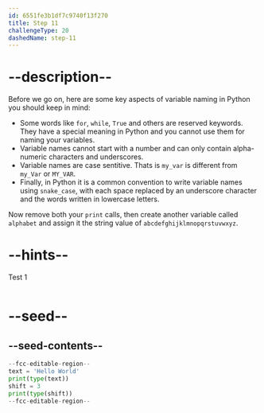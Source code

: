 ```yaml
---
id: 6551fe3b1df7c9740f13f270
title: Step 11
challengeType: 20
dashedName: step-11
---
```


# --description--

Before we go on, here are some key aspects of variable naming in Python you should keep in mind:

- Some words like `for`, `while`, `True` and others are reserved keywords. They have a special meaning in Python and you cannot use them for naming your variables.
- Variable names cannot start with a number and can only contain alpha-numeric characters and underscores.
- Variable names are case sentitive. Thats is `my_var` is different from `my_Var` or `MY_VAR`.
- Finally, in Python it is a common convention to write variable names using `snake_case`, with each space replaced by an underscore character and the words written in lowercase letters.

Now remove both your `print` calls, then create another variable called `alphabet` and assign it the string value of `abcdefghijklmnopqrstuvwxyz`.

# --hints--

Test 1

```js

```

# --seed--

## --seed-contents--

```py
--fcc-editable-region--
text = 'Hello World'
print(type(text))
shift = 3
print(type(shift))
--fcc-editable-region--
```
